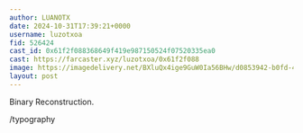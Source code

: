 ```yaml
---
author: LUANOTX
date: 2024-10-31T17:39:21+0000
username: luzotxoa
fid: 526424
cast_id: 0x61f2f088368649f419e987150524f07520335ea0
cast: https://farcaster.xyz/luzotxoa/0x61f2f088
image: https://imagedelivery.net/BXluQx4ige9GuW0Ia56BHw/d0853942-b0fd-4735-95e3-f5069d6b2600/original
layout: post
---
```


Binary Reconstruction.

/typography

<img src='https://imagedelivery.net/BXluQx4ige9GuW0Ia56BHw/d0853942-b0fd-4735-95e3-f5069d6b2600/original' alt='' referrerpolicy='no-referrer'/>
